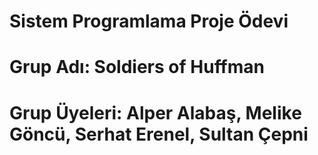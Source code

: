 # Sistem Programlama Proje Ödevi
# Grup Adı: Soldiers of Huffman
# Grup Üyeleri: Alper Alabaş, Melike Göncü, Serhat Erenel, Sultan Çepni
